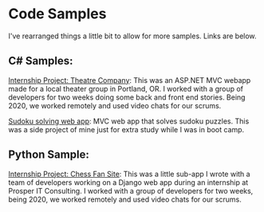 # Code Samples

I've rearranged things a little bit to allow for more samples. Links are below.

## C# Samples:
[Internship Project: Theatre Company](ASPNET_MVC_App.md): This was an ASP.NET MVC webapp made for a local theater group in Portland, OR. I worked with a group of developers for two weeks doing some back and front end stories. Being 2020, we worked remotely and used video chats for our scrums.

[Sudoku solving web app](Sudoku_Solver.md): MVC web app that solves sudoku puzzles. This was a side project of mine just for extra study while I was in boot camp.


## Python Sample:

[Internship Project: Chess Fan Site](django_chessapp.md): This was a little sub-app I wrote with a team of developers working on a Django web app during an internship at Prosper IT Consulting. I worked with a group of developers for two weeks, being 2020, we worked remotely and used video chats for our scrums.

